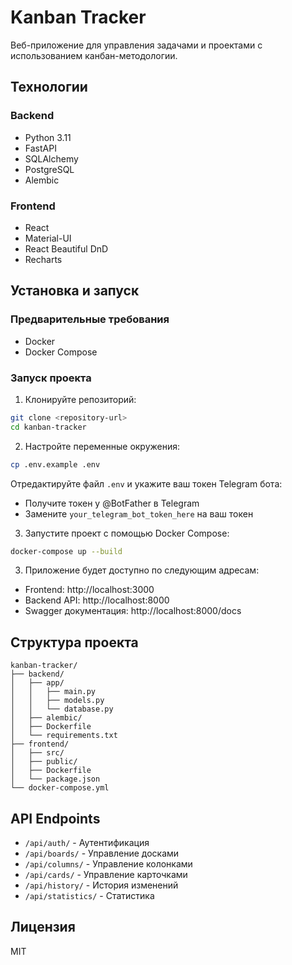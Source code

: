 # Kanban Tracker

Веб-приложение для управления задачами и проектами с использованием канбан-методологии.

## Технологии

### Backend
- Python 3.11
- FastAPI
- SQLAlchemy
- PostgreSQL
- Alembic

### Frontend
- React
- Material-UI
- React Beautiful DnD
- Recharts

## Установка и запуск

### Предварительные требования
- Docker
- Docker Compose

### Запуск проекта

1. Клонируйте репозиторий:
```bash
git clone <repository-url>
cd kanban-tracker
```

2. Настройте переменные окружения:
```bash
cp .env.example .env
```
Отредактируйте файл `.env` и укажите ваш токен Telegram бота:
- Получите токен у @BotFather в Telegram
- Замените `your_telegram_bot_token_here` на ваш токен

3. Запустите проект с помощью Docker Compose:
```bash
docker-compose up --build
```

3. Приложение будет доступно по следующим адресам:
- Frontend: http://localhost:3000
- Backend API: http://localhost:8000
- Swagger документация: http://localhost:8000/docs

## Структура проекта

```
kanban-tracker/
├── backend/
│   ├── app/
│   │   ├── main.py
│   │   ├── models.py
│   │   └── database.py
│   ├── alembic/
│   ├── Dockerfile
│   └── requirements.txt
├── frontend/
│   ├── src/
│   ├── public/
│   ├── Dockerfile
│   └── package.json
└── docker-compose.yml
```

## API Endpoints

- `/api/auth/` - Аутентификация
- `/api/boards/` - Управление досками
- `/api/columns/` - Управление колонками
- `/api/cards/` - Управление карточками
- `/api/history/` - История изменений
- `/api/statistics/` - Статистика

## Лицензия

MIT 